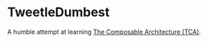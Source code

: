 # TweetleDumbest

A humble attempt at learning [The Composable Architecture (TCA)](https://github.com/pointfreeco/swift-composable-architecture).
